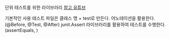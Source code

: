 단위 테스트를 위한 라이브러리
[참고 유튜브](https://www.youtube.com/watch?v=tyZMdwT3rIY&t=907s)

기본적인 사용
테스트 파일은 클래스 명 + test로 만든다.
어노테이션을 활용한다.(@Before, @Test, @After)
junit.Assert 라이브러리를 활용하여 테스트를 수행한다.(assertEquals, )



```kotlin




```